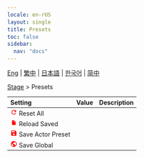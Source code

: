 ```yaml
---
locale: en-rUS
layout: single
title: Presets
toc: false
sidebar:
  nav: "docs"
---
```

[Eng](/dancexr/menu/2025.4/stage/actor_presets) | [繁中](/tw/dancexr/menu/2025.4/stage/actor_presets) | [日本語](/jp/dancexr/menu/2025.4/stage/actor_presets) | [한국어](/kr/dancexr/menu/2025.4/stage/actor_presets) | [简中](/zh/dancexr/menu/2025.4/stage/actor_presets)

[Stage](../menu#Stage) > Presets



| Setting | Value | Description |
| :--- | --- | :--- |
| <img src="/images/icon/ic_refresh.png" alt="refresh icon"/> Reset All</nobr>|| 
| <img src="/images/icon/ic_file.png" alt="file icon"/> Reload Saved</nobr>|| 
| <img src="/images/icon/ic_save.png" alt="save icon"/> Save Actor Preset</nobr>|| 
| <img src="/images/icon/ic_globe.png" alt="globe icon"/> Save Global</nobr>|| 
